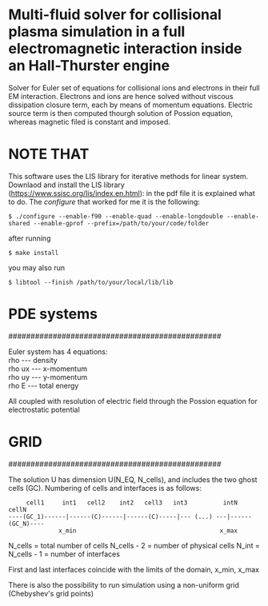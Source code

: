 # Multi-fluid solver for collisional plasma simulation in a full electromagnetic interaction inside an Hall-Thurster engine

Solver for Euler set of equations for collisional ions and electrons in their full EM interaction. Electrons and ions are hence solved without viscous dissipation closure term,
each by means of momentum equations. Electric source term is then computed thourgh solution of Possion equation, whereas magnetic filed is constant and imposed.

# NOTE THAT
This software uses the LIS library for iterative methods for linear system.
Downlaod and install the LIS library (https://www.ssisc.org/lis/index.en.html): in the pdf file it is explained what to do.
The *configure* that worked for me it is the following:

	$ ./configure --enable-f90 --enable-quad --enable-longdouble --enable-shared --enable-gprof --prefix=/path/to/your/code/folder

after running

	$ make install

you may also run

	$ libtool --finish /path/to/your/local/lib/lib




# PDE systems
################################################

Euler system has 4 equations:\
rho    --- density\
rho ux --- x-momentum\
rho uy --- y-momentum\
rho E  --- total energy

All coupled with resolution of electric field through the Possion equation for electrostatic potential

# GRID
################################################

The solution U has dimension U(N_EQ, N_cells), and includes the two ghost cells (GC).
Numbering of cells and interfaces is as follows:

   
         cell1     int1   cell2    int2   cell3   int3          intN     cellN
    ----(GC_1)------|------(C)------|------(C)-----|--- (...) ---|------(GC_N)----
                  x_min                                        x_max
    
N_cells     = total number of cells
N_cells - 2 = number of physical cells
N_int = N_cells - 1 = number of interfaces

First and last interfaces coincide with the limits of the domain, x_min, x_max

There is also the possibility to run simulation using a non-uniform grid (Chebyshev's grid points)

